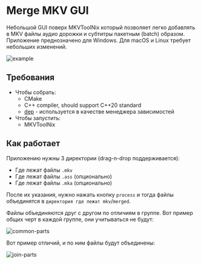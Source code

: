 # Merge MKV GUI

Небольшой GUI поверх MKVToolNix который позволяет легко добавлять в MKV файлы аудио дорожки и субтитры пакетным (batch) образом.
Приложение преднозначено для Windows. Для macOS и Linux требует небольших изменений.

![example](docs/example.png)

## Требования

- Чтобы собрать:
  - CMake
  - C++ compiler, should support C++20 standard
  - [dep](https://github.com/cprkv/dep) - используется в качестве менеджера зависимостей
- Чтобы запустить:
  - MKVToolNix

## Как работает

Приложению нужны 3 директории (drag-n-drop поддерживается):

- Где лежат файлы `.mkv`
- Где лежат файлы `.ass` (опционально)
- Где лежат файлы `.mka` (опционально)

После их указания, нужно нажать кнопку `process` и тогда файлы объединятся в `директория где лежат mkv`/`merged`.

Файлы объединяются друг с другом по отличиям в группе. Вот пример общих черт в каждой группе, они учитываться не будут:

![common-parts](docs/common-parts.png)

Вот пример отличий, и по ним файлы будут объединены:

![join-parts](docs/join-parts.png)
